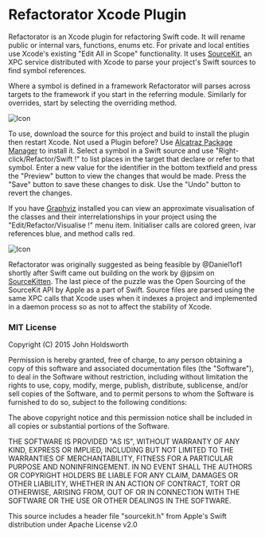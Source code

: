 # Refactorator Xcode Plugin

Refactorator is an Xcode plugin for refactoring Swift code. It will rename 
public or internal vars, functions, enums etc. For private and local entities
use Xcode's existing "Edit All in Scope" functionality. It uses 
[SourceKit](http://www.jpsim.com/uncovering-sourcekit/), an XPC service
distributed with Xcode to parse your project's Swift sources to find symbol
references. 

Where a symbol is defined in a framework Refactorator will parses
across targets to the framework if you start in the referring module.
Similarly for overrides, start by selecting the overriding method.

![Icon](http://injectionforxcode.johnholdsworth.com/refactorator.png)

To use, download the source for this project and build to install the plugin
then restart Xcode. Not used a Plugin before? Use [Alcatraz Package Manager](http://alcatraz.io/)
to install it. Select a symbol in a Swift source and use "Right-click/Refactor/Swift !"
to list places in the target that declare or refer to that symbol.
Enter a new value for the identifier in the bottom textfield and press
the "Preview" button to view the changes that would be made.
Press the "Save" button to save these changes to disk. Use the
"Undo" button to revert the changes.

If you have [Graphviz](http://www.graphviz.org/) installed you can view
an approximate visualisation of the classes and their interrelationships in
your project using the "Edit/Refactor/Visualise !" menu item. Initialiser
calls are colored green, ivar references blue, and method calls red.

![Icon](http://injectionforxcode.johnholdsworth.com/visualiser.png)

Refactorator was originally suggested as being feasible by @Daniel1of1 shortly after
Swift came out building on the work by @jpsim on [SourceKitten](https://github.com/jpsim/SourceKitten).
The last piece of the puzzle was the Open Sourcing of the SourceKit API by Apple as a part of Swift.
Source files are parsed using the same XPC calls that Xcode uses when it indexes
a project and implemented in a daemon process so as not to affect the stability of Xcode.

### MIT License

Copyright (C) 2015 John Holdsworth

Permission is hereby granted, free of charge, to any person obtaining a copy of this software and associated 
documentation files (the "Software"), to deal in the Software without restriction, including without limitation 
the rights to use, copy, modify, merge, publish, distribute, sublicense, and/or sell copies of the Software, 
and to permit persons to whom the Software is furnished to do so, subject to the following conditions:

The above copyright notice and this permission notice shall be included in all copies or substantial 
portions of the Software.

THE SOFTWARE IS PROVIDED "AS IS", WITHOUT WARRANTY OF ANY KIND, EXPRESS OR IMPLIED, INCLUDING BUT NOT 
LIMITED TO THE WARRANTIES OF MERCHANTABILITY, FITNESS FOR A PARTICULAR PURPOSE AND NONINFRINGEMENT. 
IN NO EVENT SHALL THE AUTHORS OR COPYRIGHT HOLDERS BE LIABLE FOR ANY CLAIM, DAMAGES OR OTHER LIABILITY, 
WHETHER IN AN ACTION OF CONTRACT, TORT OR OTHERWISE, ARISING FROM, OUT OF OR IN CONNECTION WITH THE 
SOFTWARE OR THE USE OR OTHER DEALINGS IN THE SOFTWARE.

This source includes a header file "sourcekit.h" from Apple's Swift distribution under Apache License v2.0
